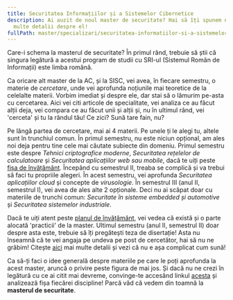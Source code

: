 ```yaml
---
title: Securitatea Informațiilor și a Sistemelor Cibernetice
description: Ai auzit de noul master de securitate? Hai să îți spunem noi mai
  multe detalii despre el!
fullPath: master/specializari/securitatea-informatiilor-si-a-sistemelor-cibernetice
---
```

Care-i schema la masterul de securitate? În primul rând, trebuie să știi că singura legătură a acestui program de studii cu SRI-ul (Sistemul Român de Informații) este limba română.  

Ca oricare alt master de la AC, și la SISC, vei avea, în fiecare semestru, o materie de *cercetare*, unde vei aprofunda noțiunile mai teoretice de la celelalte materii. Vorbim imediat și despre ele, dar stai să o lămurim pe-asta cu cercetarea. Aici vei citi articole de specialitate, vei analiza ce au făcut alții deja, vei compara ce au făcut unii și alții și, nu în ultimul rând, vei 'cerceta' și tu la rândul tău! Ce zici? Sună tare fain, nu? 

Pe lângă partea de cercetare, mai ai 4 materii. Pe unele ți le alegi tu, altele sunt în trunchiul comun. În primul semestru, nu este niciun opțional, am ales noi deja pentru tine cele mai căutate subiecte din domeniu. Primul semestru este despre *Tehnici criptografice moderne*, *Securitatea rețelelor de calculatoare* și *Securitatea aplicațiilor web sau mobile*, dacă te uiți peste [fișa de învățământ](https://ac.upt.ro/specializari/securitatea-informatiilor-si-a-sistemelor-cibernetice-planul-de-invatamant/). Începând cu semestrul II, treaba se complică și va trebui să faci tu propriile alegeri. În acest semestru, vei aprofunda *Securitatea aplicațiilor cloud* și concepte de *virusologie*. În semestrul III (anul II, semestrul I), vei avea de ales alte 2 opționale. Deci nu ai scăpat doar cu materiile de trunchi comun: *Securitate în sisteme embedded și automotive* și *Securitatea sistemelor industriale*. 

Dacă te uiți atent peste [planul de învățământ](https://ac.upt.ro/specializari/securitatea-informatiilor-si-a-sistemelor-cibernetice-planul-de-invatamant/), vei vedea că există și o parte alocată 'practicii' de la master. Ultimul semestru (anul II, semestrul II) doar despre asta este, trebuie să îți pregătești teza de disertație! Asta nu înseamnă că te vei angaja pe undeva pe post de cercetător, hai să nu ne grăbim! Citește [aici](https://ac.upt.ro/practica-master/) mai multe detalii și vezi că nu e așa complicat cum sună!

Ca să-ți faci o idee generală despre materiile pe care le poți aprofunda la acest master, aruncă o privire peste figura de mai jos. Și dacă nu ne crezi în legătură cu ce ai citit mai devreme, convinge-te accesând linkul [acesta](https://ac.upt.ro/specializari/securitatea-informatiilor-si-a-sistemelor-cibernetice-planul-de-invatamant/) și analizează fișa fiecărei discipline! Parcă văd că vedem din toamnă la **masterul de securitate**.

<Fig src="/uploads/sisc.png" alt="Subiectele abordate la masterul de securitate (SISC)" caption="Subiectele abordate la masterul de securitate (SISC)"></Fig>